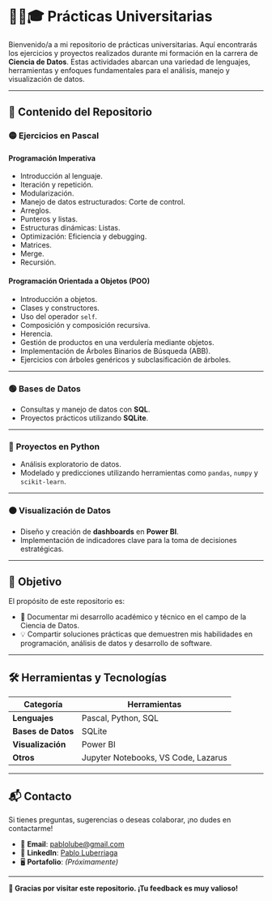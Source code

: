 # 👨‍💻🎓 **Prácticas Universitarias**

Bienvenido/a a mi repositorio de prácticas universitarias. Aquí encontrarás los ejercicios y proyectos realizados durante mi formación en la carrera de **Ciencia de Datos**. Estas actividades abarcan una variedad de lenguajes, herramientas y enfoques fundamentales para el análisis, manejo y visualización de datos.  

---

## 📂 **Contenido del Repositorio**

### 🟡 **Ejercicios en Pascal**
#### **Programación Imperativa**
- Introducción al lenguaje.  
- Iteración y repetición.  
- Modularización.  
- Manejo de datos estructurados: Corte de control.  
- Arreglos.  
- Punteros y listas.  
- Estructuras dinámicas: Listas.  
- Optimización: Eficiencia y debugging.  
- Matrices.  
- Merge.  
- Recursión.  

#### **Programación Orientada a Objetos (POO)**
- Introducción a objetos.  
- Clases y constructores.  
- Uso del operador `self`.  
- Composición y composición recursiva.  
- Herencia.  
- Gestión de productos en una verdulería mediante objetos.  
- Implementación de Árboles Binarios de Búsqueda (ABB).  
- Ejercicios con árboles genéricos y subclasificación de árboles.  

---

### 🟢 **Bases de Datos**
- Consultas y manejo de datos con **SQL**.  
- Proyectos prácticos utilizando **SQLite**.  

---

### 🔵 **Proyectos en Python**
- Análisis exploratorio de datos.  
- Modelado y predicciones utilizando herramientas como `pandas`, `numpy` y `scikit-learn`.  

---

### 🟠 **Visualización de Datos**
- Diseño y creación de **dashboards** en **Power BI**.  
- Implementación de indicadores clave para la toma de decisiones estratégicas.  

---

## 🎯 **Objetivo**

El propósito de este repositorio es:  
- 📘 Documentar mi desarrollo académico y técnico en el campo de la Ciencia de Datos.  
- 💡 Compartir soluciones prácticas que demuestren mis habilidades en programación, análisis de datos y desarrollo de software.  

---

## 🛠️ **Herramientas y Tecnologías**

| **Categoría**        | **Herramientas**                                                                 |
|----------------------|---------------------------------------------------------------------------------|
| **Lenguajes**        | Pascal, Python, SQL                                                            |
| **Bases de Datos**   | SQLite                                                                         |
| **Visualización**    | Power BI                                                                       |
| **Otros**            | Jupyter Notebooks, VS Code, Lazarus                                            |

---

## 📬 **Contacto**

Si tienes preguntas, sugerencias o deseas colaborar, ¡no dudes en contactarme!  

- 📧 **Email**: [pablolube@gmail.com](mailto:pablolube@gmail.com)  
- 💼 **LinkedIn**: [Pablo Luberriaga](https://www.linkedin.com/in/pabloluberriaga)  
- 🖥️ **Portafolio**: *(Próximamente)*  

---

**🌟 Gracias por visitar este repositorio. ¡Tu feedback es muy valioso!**  

